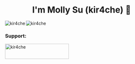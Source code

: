 <h1 align="center">I'm Molly Su (kir4che) 🦫</h1>

<img align="left" src="https://github-readme-stats.vercel.app/api/top-langs?username=kir4che&show_icons=true&locale=en&layout=compact" alt="kir4che" />
<img align="center" src="https://github-readme-stats.vercel.app/api?username=kir4che&show_icons=true&locale=en" alt="kir4che" />

<h3 align="left">Support:</h3>
<p><a href="https://www.buymeacoffee.com/kir4che"> <img align="left" src="https://cdn.buymeacoffee.com/buttons/v2/default-yellow.png" height="50" width="210" alt="kir4che" /></a></p>
